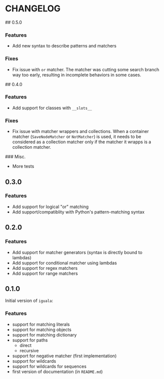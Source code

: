 # CHANGELOG

## 0.5.0

### Features

* Add new syntax to describe patterns and matchers

### Fixes

* Fix issue with `or` matcher. The matcher was cutting some search branch way too early, resulting in incomplete behaviors in some cases.



## 0.4.0

### Features

* Add support for classes with `__slots__`

### Fixes

* Fix issue with matcher wrappers and collections. When a container matcher (`SaveNodeMatcher` or `NotMatcher`) is used, it needs to be considered as a collection matcher only if the matcher it wrapps is a collection matcher.


### Misc.

* More tests

## 0.3.0

### Features

* Add support for logical "or" matching
* Add support/compatiblity with Python's pattern-matching syntax

## 0.2.0

### Features

* Add support for matcher generators (syntax is directly bound to lambdas)
* Add support for conditional matcher using lambdas
* Add support for regex matchers
* Add support for range matchers

## 0.1.0

Initial version of `iguala`:

### Features

* support for matching literals
* support for matching objects
* support for matching dictionary
* support for paths
    * direct
    * recursive
* support for negative matcher (first implementation)
* support for wildcards
* support for wildcards for sequences
* first version of documentation (in `README.md`)